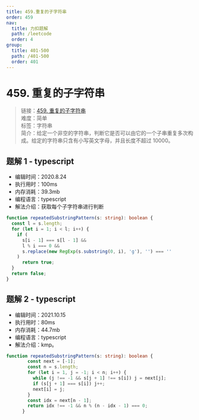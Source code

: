 ```yaml
---
title: 459.重复的子字符串
order: 459
nav:
  title: 力扣题解
  path: /leetcode
  order: 4
group:
  title: 401-500
  path: /401-500
  order: 401
---
```


# 459. 重复的子字符串

> 链接：[459. 重复的子字符串](https://leetcode-cn.com/problems/repeated-substring-pattern/)  
> 难度：简单  
> 标签：字符串  
> 简介：给定一个非空的字符串，判断它是否可以由它的一个子串重复多次构成。给定的字符串只含有小写英文字母，并且长度不超过 10000。

## 题解 1 - typescript

- 编辑时间：2020.8.24
- 执行用时：100ms
- 内存消耗：39.3mb
- 编程语言：typescript
- 解法介绍：获取每个子字符串进行判断

```typescript
function repeatedSubstringPattern(s: string): boolean {
  const l = s.length;
  for (let i = 1; i < l; i++) {
    if (
      s[i - 1] === s[l - 1] &&
      l % i === 0 &&
      s.replace(new RegExp(s.substring(0, i), 'g'), '') === ''
    )
      return true;
  }
  return false;
}
```
## 题解 2 - typescript
- 编辑时间：2021.10.15
- 执行用时：80ms
- 内存消耗：44.7mb
- 编程语言：typescript
- 解法介绍：kmp。
```typescript
function repeatedSubstringPattern(s: string): boolean {
        const next = [-1];
        const n = s.length;
        for (let i = 1, j = -1; i < n; i++) {
          while (j !== -1 && s[j + 1] !== s[i]) j = next[j];
          if (s[j + 1] === s[i]) j++;
          next[i] = j;
        }
        const idx = next[n - 1];
        return idx !== -1 && n % (n - idx - 1) === 0;
      }
```
